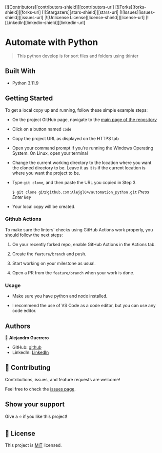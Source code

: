 <!-- Improved compatibility of back to top link: See: https://github.com/othneildrew/Best-README-Template/pull/73 -->
<a id="readme-top"></a>
<!--
*** Thanks for checking out the Best-README-Template. If you have a suggestion
*** that would make this better, please fork the repo and create a pull request
*** or simply open an issue with the tag "enhancement".
*** Don't forget to give the project a star!
*** Thanks again! Now go create something AMAZING! :D
-->



<!-- PROJECT SHIELDS -->
<!--
*** I'm using markdown "reference style" links for readability.
*** Reference links are enclosed in brackets [ ] instead of parentheses ( ).
*** See the bottom of this document for the declaration of the reference variables
*** for contributors-url, forks-url, etc. This is an optional, concise syntax you may use.
*** https://www.markdownguide.org/basic-syntax/#reference-style-links
-->
[![Contributors][contributors-shield]][contributors-url]
[![Forks][forks-shield]][forks-url]
[![Stargazers][stars-shield]][stars-url]
[![Issues][issues-shield]][issues-url]
[![Unlicense License][license-shield]][license-url]
[![LinkedIn][linkedin-shield]][linkedin-url]


# Automate with Python 

> This python develop is for sort files and folders using tkinter 

## Built With

- Python 3.11.9

## Getting Started

To get a local copy up and running, follow these simple example steps:

- On the project GitHub page, navigate to the [main page of the repository](https://github.com/Alejgl04/automation_python.git)

- Click on a button named `code`

- Copy the project URL as displayed on the HTTPS tab

- Open your command prompt if you're running the Windows Operating System. On Linux, open your terminal

- Change the current working directory to the location where you want the cloned directory to be. Leave it as it is if the current location is where you want the project to be.

- Type `git clone`, and then paste the URL you copied in Step 3.<br>

  `$ git clone git@github.com:Alejgl04/automation_python.git` <em>Press Enter key</em><br>

- Your local copy will be created.

### Github Actions

To make sure the linters' checks using GitHub Actions work properly, you should follow the next steps:

1. On your recently forked repo, enable GitHub Actions in the Actions tab.
   
2. Create the `feature/branch` and push.
   
3. Start working on your milestone as usual.
   
4. Open a PR from the `feature/branch` when your work is done.

### Usage 

- Make sure you have python and node installed.

- I recommend the use of VS Code as a code editor, but you can use any code editor.

## Authors

👤 **Alejandro Guerrero**

- GitHub: [github](https://github.com/Alejgl04)
- LinkedIn: [LinkedIn](https://www.linkedin.com/in/alejandro-guerrero-75479a152/)

## 🤝 Contributing

Contributions, issues, and feature requests are welcome!

Feel free to check the [issues page](issues/).

## Show your support

Give a ⭐️ if you like this project!
 

## 📝 License

This project is [MIT](lic.url) licensed.
